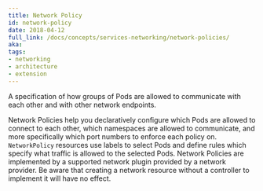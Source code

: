 ```yaml
---
title: Network Policy
id: network-policy
date: 2018-04-12
full_link: /docs/concepts/services-networking/network-policies/
aka: 
tags:
- networking
- architecture
- extension 
---
```

 A specification of how groups of Pods are allowed to communicate with each other and with other network endpoints.

<!--more--> 

Network Policies help you declaratively configure which Pods are allowed to connect to each other, which namespaces are allowed to communicate, and more specifically which port numbers to enforce each policy on. `NetworkPolicy` resources use labels to select Pods and define rules which specify what traffic is allowed to the selected Pods. Network Policies are implemented by a supported network plugin provided by a network provider. Be aware that creating a network resource without a controller to implement it will have no effect.

